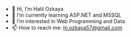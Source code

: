 - 👋 Hi, I’m Halil Ozkaya
- 🌱 I’m currently learning ASP.NET and MSSQL
- 👀 I’m interested in Web Programming and Data
- 📫 How to reach me: hi.ozkaya57@gmail.com
